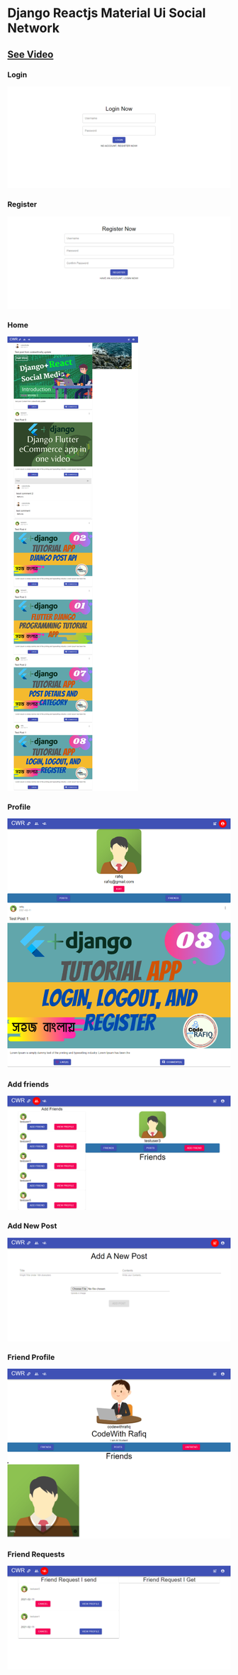 # Django Reactjs Material Ui Social Network

## [See Video](https://www.youtube.com/playlist?list=PLsC9YeVUTz39XuuWuRkydFfRBHNrhOrz0)

### Login

<img src='screenshots/login.png' />

### Register

<img src='screenshots/register.png' />

### Home

<img src='screenshots/home.png' />

### Profile

<img src='screenshots/myprofile.png' />

### Add friends

<img src='screenshots/add_friends.png' />

### Add New Post

<img src='screenshots/add_new_post.png' />

### Friend Profile

<img src='screenshots/friend_profile.png' />

### Friend Requests

<img src='screenshots/friend_requests.png' />
